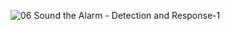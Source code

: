 ![06 Sound the Alarm - Detection and Response-1](https://github.com/ButchBytes-sec/ButchBytes-sec/assets/78964580/560c08b2-8be4-49a9-ad72-d3262253da4a)
